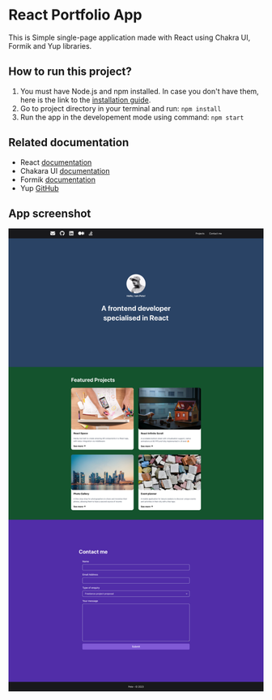# React Portfolio App

This is Simple single-page application made with React using Chakra UI, Formik and Yup libraries.

## How to run this project?

1. You must have Node.js and npm installed. In case you don't have them, here is the link to the [installation guide](https://docs.npmjs.com/downloading-and-installing-node-js-and-npm).
2. Go to project directory in your terminal and run: ```npm install```
3. Run the app in the developement mode using command: `npm start`

## Related documentation
- React [documentation](https://react.dev)
- Chakara UI [documentation](https://chakra-ui.com/docs/components)
- Formik [documentation](https://formik.org/docs/overview)
- Yup [GitHub](https://github.com/jquense/yup)

## App screenshot
<img src="public/screenshot.png" alt="drawing" width="720"/>



